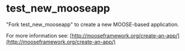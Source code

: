 test_new_mooseapp
=====

"Fork test_new_mooseapp" to create a new MOOSE-based application.

For more information see: [http://mooseframework.org/create-an-app/](http://mooseframework.org/create-an-app/)
